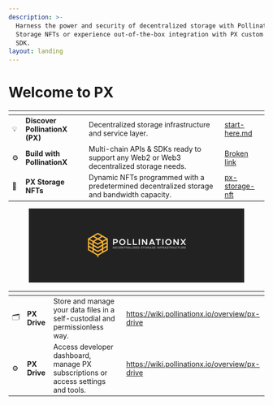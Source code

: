 ```yaml
---
description: >-
  Harness the power and security of decentralized storage with PollinationX (PX)
  Storage NFTs or experience out-of-the-box integration with PX custom APIs &
  SDK.
layout: landing
---
```


# Welcome to PX

<table data-view="cards"><thead><tr><th></th><th></th><th></th><th data-hidden data-card-target data-type="content-ref"></th></tr></thead><tbody><tr><td>💡</td><td><strong>Discover PollinationX (PX)</strong></td><td>Decentralized storage infrastructure and service layer.</td><td><a href="introduction/start-here.md">start-here.md</a></td></tr><tr><td>⚙️</td><td><strong>Build with PollinationX</strong></td><td>Multi-chain APIs &#x26; SDKs ready to support any Web2 or Web3 decentralized storage needs.</td><td><a href="broken-reference">Broken link</a></td></tr><tr><td>💾</td><td><strong>PX Storage NFTs</strong></td><td>Dynamic NFTs programmed with a predetermined decentralized storage and bandwidth capacity.</td><td><a href="overview/px-storage-nft/">px-storage-nft</a></td></tr></tbody></table>

<figure><img src=".gitbook/assets/wiki-banner.png" alt=""><figcaption></figcaption></figure>

<table data-view="cards"><thead><tr><th></th><th></th><th></th><th data-hidden data-card-target data-type="content-ref"></th></tr></thead><tbody><tr><td>🗂️ </td><td><strong>PX Drive</strong></td><td>Store and manage your data files in a self-custodial and permissionless way.</td><td><a href="https://wiki.pollinationx.io/overview/px-drive">https://wiki.pollinationx.io/overview/px-drive</a></td></tr><tr><td>⚙️</td><td><strong>PX Drive</strong></td><td>Access developer dashboard,  manage PX subscriptions or access settings and tools.</td><td><a href="https://wiki.pollinationx.io/overview/px-drive">https://wiki.pollinationx.io/overview/px-drive</a></td></tr></tbody></table>
